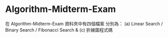 # Algorithm-Midterm-Exam
在 Algorithm-Midterm-Exam 資料夾中有四個檔案
分別為：
(a) Linear Search / Binary Search / Fibonacci Search & 
(c) 折線圖程式碼
